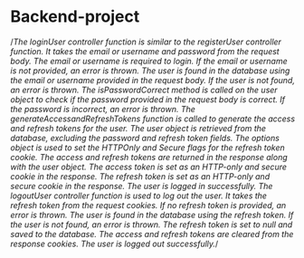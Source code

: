 # Backend-project
/*The loginUser controller function is similar to the registerUser controller function. It takes the email or username and password from the request body. The email or username is required to login. If the email or username is not provided, an error is thrown. The user is found in the database using the email or username provided in the request body. If the user is not found, an error is thrown. The isPasswordCorrect method is called on the user object to check if the password provided in the request body is correct. If the password is incorrect, an error is thrown. The generateAccessandRefreshTokens function is called to generate the access and refresh tokens for the user. The user object is retrieved from the database, excluding the password and refresh token fields. The options object is used to set the HTTPOnly and Secure flags for the refresh token cookie. The access and refresh tokens are returned in the response along with the user object. The access token is set as an HTTP-only and secure cookie in the response. The refresh token is set as an HTTP-only and secure cookie in the response. The user is logged in successfully. The logoutUser controller function is used to log out the user. It takes the refresh token from the request cookies. If no refresh token is provided, an error is thrown. The user is found in the database using the refresh token. If the user is not found, an error is thrown. The refresh token is set to null and saved to the database. The access and refresh tokens are cleared from the response cookies. The user is logged out successfully.*/
